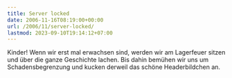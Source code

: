 ```yaml
---
title: Server locked
date: 2006-11-16T08:19:00+00:00
url: /2006/11/server-locked/
lastmod: 2023-09-10T19:14:12+07:00
---
```

Kinder! Wenn wir erst mal erwachsen sind, werden wir am Lagerfeuer sitzen und über die ganze Geschichte lachen. Bis dahin bemühen wir uns um Schadensbegrenzung und kucken derweil das schöne Headerbildchen an.
